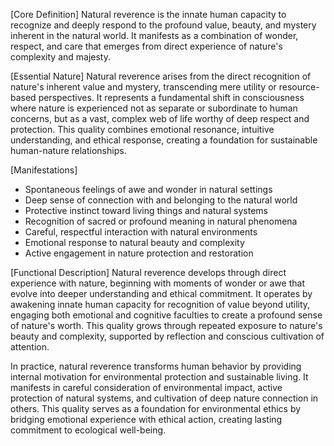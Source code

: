 [Core Definition]
Natural reverence is the innate human capacity to recognize and deeply respond to the profound value, beauty, and mystery inherent in the natural world. It manifests as a combination of wonder, respect, and care that emerges from direct experience of nature's complexity and majesty.

[Essential Nature]
Natural reverence arises from the direct recognition of nature's inherent value and mystery, transcending mere utility or resource-based perspectives. It represents a fundamental shift in consciousness where nature is experienced not as separate or subordinate to human concerns, but as a vast, complex web of life worthy of deep respect and protection. This quality combines emotional resonance, intuitive understanding, and ethical response, creating a foundation for sustainable human-nature relationships.

[Manifestations]
- Spontaneous feelings of awe and wonder in natural settings
- Deep sense of connection with and belonging to the natural world
- Protective instinct toward living things and natural systems
- Recognition of sacred or profound meaning in natural phenomena
- Careful, respectful interaction with natural environments
- Emotional response to natural beauty and complexity
- Active engagement in nature protection and restoration

[Functional Description]
Natural reverence develops through direct experience with nature, beginning with moments of wonder or awe that evolve into deeper understanding and ethical commitment. It operates by awakening innate human capacity for recognition of value beyond utility, engaging both emotional and cognitive faculties to create a profound sense of nature's worth. This quality grows through repeated exposure to nature's beauty and complexity, supported by reflection and conscious cultivation of attention.

In practice, natural reverence transforms human behavior by providing internal motivation for environmental protection and sustainable living. It manifests in careful consideration of environmental impact, active protection of natural systems, and cultivation of deep nature connection in others. This quality serves as a foundation for environmental ethics by bridging emotional experience with ethical action, creating lasting commitment to ecological well-being.